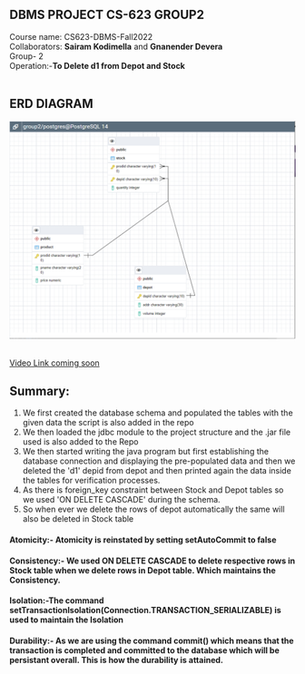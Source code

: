 ## DBMS PROJECT CS-623 GROUP2
Course name: CS623-DBMS-Fall2022<br>
Collaborators: <b>Sairam Kodimella</b> and <b>Gnanender Devera</b><br>
Group- 2<br>
Operation:-<b>To Delete d1 from Depot and Stock</b>
<br><br>
## ERD DIAGRAM
<img src="./ERD1.png"/></img>
<br><br>

<a href='https://www.google.com'>Video Link coming soon</a>

## Summary:
1. We first created the database schema and populated the tables with the given data the script is also added in the repo
2. We then loaded the jdbc module to the project structure and the .jar file used is also added to the Repo
3. We then started writing the java program but first establishing the database connection and displaying the pre-populated data and then we deleted the 'd1' depid from depot and then printed again the data inside the tables for verification processes.
4. As there is foreign_key constraint between Stock and Depot tables so we used 'ON DELETE CASCADE' during the schema.
5. So when ever we delete the rows of depot automatically the same will also be deleted in Stock table

#### Atomicity:- Atomicity is reinstated by setting setAutoCommit to false
#### Consistency:- We used ON DELETE CASCADE to delete respective rows in Stock table when we delete rows in Depot table. Which maintains the Consistency.
#### Isolation:-The command setTransactionIsolation(Connection.TRANSACTION_SERIALIZABLE) is used to maintain the Isolation
#### Durability:- As we are using the command commit() which means that the transaction is completed and committed to the database which will be persistant overall. This is how the durability is attained.
